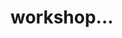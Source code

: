 <h1 id="title">workshop...</h1>
<span id="secondary-title"></span>
<div id="workshop-container"></div>

<script>
	
// ---------------------------- //
//                            	//
//	  Function to get URL    	//
//                            	//
// ---------------------------- //
function init(){
	console.log("in workshop index...")
	console.log(data)
	// Get URL parameters
	var params = getUrlParams();
	
	// Check if "val" parameter exists and set it as a variable
	var id = params["id"];
	
	// add id to the input
	if (id == undefined) {
		id = "No value found";

	}
	else
	{		
		createWorkshop(id);	
	}
}
	
function createWorkshop(id) {
	// find the workshop in the workshops array
	let workshop = data.learn[id];
	// add the title
	// get the h1 element title
	let title = document.getElementById('title');
	title.innerHTML = workshop[0];
	title.tabIndex = 0;

	// add secondary title
	let secondaryTitle = document.getElementById('secondary-title');
	secondaryTitle.innerHTML = workshop[1];
	secondaryTitle.tabIndex = 0;

	// create a div for the workshop
	let workshopDiv = document.createElement('div');
	workshopDiv.className = 'workshop';

	// add the youtube video
	let video = document.createElement('div');
	video.innerHTML = workshop[7];
	// add alt and title tags
	video.alt = workshop[1];
	video.title = workshop[1];
	video.tabIndex = 0;
	
	workshopDiv.appendChild(video);

	// add the link to the youtube video
	if (workshop[5] != "") {
		let link = document.createElement('a');
		link.href = workshop[5];
		link.innerHTML = "Watch on YouTube";
		link.tabIndex = 0;
		workshopDiv.appendChild(link);
	}	

	// add the description
	let description = document.createElement('p');
	description.innerHTML = workshop[3];
	description.tabIndex = 0;
	workshopDiv.appendChild(description);

	// add the tags
	let tags = workshop[6].split(',');
	let tagContainer = document.createElement('div');
	tagContainer.className = 'tag-container';
	tags.forEach(function(tag) {
		let tagDiv = document.createElement('div');
		tagDiv.className = 'tag';
		tagDiv.innerHTML = tag.trim();
		tagDiv.tabIndex = 0;
		tagContainer.appendChild(tagDiv);
	});
	workshopDiv.appendChild(tagContainer);

	// add the workshop to the page
	document.getElementById('workshop-container').appendChild(workshopDiv);
}

// Ensure init is called after data is loaded
// document.addEventListener('dataLoaded', function() {
// 	init();
// });
</script>